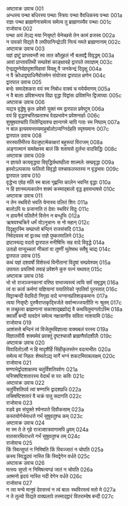अष्टावक्र उवाच	001  
अन्धस्य पन्था बधिरस्य पन्थाः स्त्रियः पन्था वैवधिकस्य पन्थाः	001a  
राज्ञः पन्था ब्राह्मणेनासमेत्य समेत्य तु ब्राह्मणस्यैव पन्थाः	001c  
राजोवाच	002  
पन्था अयं तेऽद्य मया निसृष्टो येनेच्छसे तेन कामं व्रजस्व	002a  
न पावको विद्यते वै लघीयानिन्द्रोऽपि नित्यं नमते ब्राह्मणानाम्	002c  
अष्टावक्र उवाच	003  
यज्ञं द्रष्टुं प्राप्तवन्तौ स्व तात कौतूहलं नौ बलवद्वै विवृद्धम्	003a  
आवां प्राप्तावतिथी सम्प्रवेशं काङ्क्षावहे द्वारपते तवाज्ञाम्	003c  
ऐन्द्रद्युम्नेर्यज्ञदृशाविहावां विवक्षू वै जनकेन्द्रं दिदृक्षू	004a  
न वै क्रोधाद्व्याधिनैवोत्तमेन संयोजय द्वारपाल क्षणेन	004c  
द्वारपाल उवाच	005  
बन्देः समादेशकरा वयं स्म निबोध वाक्यं च मयेर्यमाणम्	005a  
न वै बालाः प्रविशन्त्यत्र विप्रा वृद्धा विद्वांसः प्रविशन्ति द्विजाग्र्याः	005c  
अष्टावक्र उवाच	006  
यद्यत्र वृद्धेषु कृतः प्रवेशो युक्तं मम द्वारपाल प्रवेष्टुम्	006a  
वयं हि वृद्धाश्चरितव्रताश्च वेदप्रभावेन प्रवेशनार्हाः	006c  
शुश्रूषवश्चापि जितेन्द्रियाश्च ज्ञानागमे चापि गताः स्म निष्ठाम्	007a  
न बाल इत्यवमन्तव्यमाहुर्बालोऽप्यग्निर्दहति स्पृश्यमानः	007c  
द्वारपाल उवाच	008  
सरस्वतीमीरय वेदजुष्टामेकाक्षरां बहुरूपां विराजम्	008a  
अङ्गात्मानं समवेक्षस्व बालं किं श्लाघसे दुर्लभा वादसिद्धिः	008c  
अष्टावक्र उवाच	009  
न ज्ञायते कायवृद्ध्या विवृद्धिर्यथाष्ठीला शाल्मलेः सम्प्रवृद्धा	009a  
ह्रस्वोऽल्पकायः फलितो विवृद्धो यश्चाफलस्तस्य न वृद्धभावः	009c  
द्वारपाल उवाच	010  
वृद्धेभ्य एवेह मतिं स्म बाला गृह्णन्ति कालेन भवन्ति वृद्धाः	010a  
न हि ज्ञानमल्पकालेन शक्यं कस्माद्बालो वृद्ध इवावभाषसे	010c  
अष्टावक्र उवाच	011  
न तेन स्थविरो भवति येनास्य पलितं शिरः	011a  
बालोऽपि यः प्रजानाति तं देवाः स्थविरं विदुः	011c  
न हायनैर्न पलितैर्न वित्तेन न बन्धुभिः	012a  
ऋषयश्चक्रिरे धर्मं योऽनूचानः स नो महान्	012c  
दिदृक्षुरस्मि सम्प्राप्तो बन्दिनं राजसंसदि	013a  
निवेदयस्व मां द्वाःस्थ राज्ञे पुष्करमालिने	013c  
द्रष्टास्यद्य वदतो द्वारपाल मनीषिभिः सह वादे विवृद्धे	014a  
उताहो वाप्युच्चतां नीचतां वा तूष्णीं भूतेष्वथ सर्वेषु चाद्य	014c  
द्वारपाल उवाच	015  
कथं यज्ञं दशवर्षो विशेस्त्वं विनीतानां विदुषां सम्प्रवेश्यम्	015a  
उपायतः प्रयतिष्ये तवाहं प्रवेशने कुरु यत्नं यथावत्	015c  
अष्टावक्र उवाच	016  
भो भो राजञ्जनकानां वरिष्ठ सभाज्यस्त्वं त्वयि सर्वं समृद्धम्	016a  
त्वं वा कर्ता कर्मणां यज्ञियानां ययातिरेको नृपतिर्वा पुरस्तात्	016c  
विद्वान्बन्दी वेदविदो निगृह्य वादे भग्नानप्रतिशङ्कमानः	017a  
त्वया निसृष्टैः पुरुषैराप्तकृद्भिर्जले सर्वान्मज्जयतीति नः श्रुतम्	017c  
स तच्छ्रुत्वा ब्राह्मणानां सकाशाद्ब्रह्मोद्यं वै कथयितुमागतोऽस्मि	018a  
क्वासौ बन्दी यावदेनं समेत्य नक्षत्राणीव सविता नाशयामि	018c  
राजोवाच	019  
आशंससे बन्दिनं त्वं विजेतुमविज्ञात्वा वाक्यबलं परस्य	019a  
विज्ञातवीर्यैः शक्यमेवं प्रवक्तुं दृष्टश्चासौ ब्राह्मणैर्वादशीलैः	019c  
अष्टावक्र उवाच	020  
विवादितोऽसौ न हि मादृशैर्हि सिंहीकृतस्तेन वदत्यभीतः	020a  
समेत्य मां निहतः शेष्यतेऽद्य मार्गे भग्नं शकटमिवाबलाक्षम्	020c  
राजोवाच	021  
षण्णाभेर्द्वादशाक्षस्य चतुर्विंशतिपर्वणः	021a  
यस्त्रिषष्टिशतारस्य वेदार्थं स परः कविः	021c  
अष्टावक्र उवाच	022  
चतुर्विंशतिपर्व त्वां षण्णाभि द्वादशप्रधि	022a  
तत्त्रिषष्टिशतारं वै चक्रं पातु सदागति	022c  
राजोवाच	023  
वडवे इव संयुक्ते श्येनपाते दिवौकसाम्	023a  
कस्तयोर्गर्भमाधत्ते गर्भं सुषुवतुश्च कम्	023c  
अष्टावक्र उवाच	024  
मा स्म ते ते गृहे राजञ्शात्रवाणामपि ध्रुवम्	024a  
वातसारथिराधत्ते गर्भं सुषुवतुश्च तम्	024c  
राजोवाच	025  
किं स्वित्सुप्तं न निमिषति किं स्विज्जातं न चोपति	025a  
कस्य स्विद्धृदयं नास्ति किं स्विद्वेगेन वर्धते	025c  
अष्टावक्र उवाच	026  
मत्स्यः सुप्तो न निमिषत्यण्डं जातं न चोपति	026a  
अश्मनो हृदयं नास्ति नदी वेगेन वर्धते	026c  
राजोवाच	027  
न त्वा मन्ये मानुषं देवसत्त्वं न त्वं बालः स्थविरस्त्वं मतो मे	027a  
न ते तुल्यो विद्यते वाक्प्रलापे तस्माद्द्वारं वितराम्येष बन्दी	027c  
